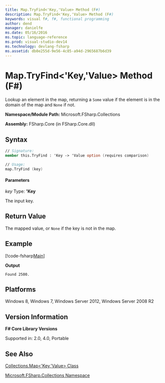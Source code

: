 ```yaml
---
title: Map.TryFind<'Key,'Value> Method (F#)
description: Map.TryFind<'Key,'Value> Method (F#)
keywords: visual f#, f#, functional programming
author: dend
manager: danielfe
ms.date: 05/16/2016
ms.topic: language-reference
ms.prod: visual-studio-dev14
ms.technology: devlang-fsharp
ms.assetid: db0e255d-9e56-4c85-a94d-2965687b6d39
---
```


# Map.TryFind<'Key,'Value> Method (F#)

Lookup an element in the map, returning a `Some` value if the element is in the domain of the map and `None` if not.

**Namespace/Module Path:** Microsoft.FSharp.Collections

**Assembly:** FSharp.Core (in FSharp.Core.dll)


## Syntax

```fsharp
// Signature:
member this.TryFind : 'Key -> 'Value option (requires comparison)

// Usage:
map.TryFind (key)
```

#### Parameters
*key*
Type: **'Key**


The input key.

## Return Value

The mapped value, or `None` if the key is not in the map.

## Example

[!code-fsharp[Main](~/samples/snippets/fsharp/maps/snippet16.fs)]

**Output**

```
Found 2500.
```

## Platforms
Windows 8, Windows 7, Windows Server 2012, Windows Server 2008 R2


## Version Information
**F# Core Library Versions**

Supported in: 2.0, 4.0, Portable

## See Also
[Collections.Map&#60;'Key,'Value&#62; Class](Collections.Map%5B%27Key%2C%27Value%5D-Class-%5BFSharp%5D.md)

[Microsoft.FSharp.Collections Namespace](Microsoft.FSharp.Collections-Namespace.md)
